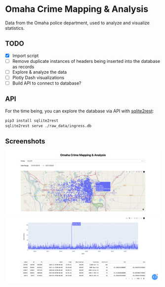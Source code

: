 # Omaha Crime Mapping & Analysis

Data from the Omaha police department, used to analyze and visualize statistics.

## TODO

- [x] Import script
- [ ] Remove duplicate instances of headers being inserted into the database as records
- [ ] Explore & analyze the data 
- [ ] Plotly Dash visualizations
- [ ] Build API to connect to database?

## API

For the time being, you can explore the database via API with
[sqlite2rest](https://github.com/nside/sqlite2rest):

```sh
pip3 install sqlite2rest
sqlite2rest serve ./raw_data/ingress.db
```

## Screenshots

![](./screenshots/dashboard_01.png)
![](./screenshots/dashboard_02.png)

